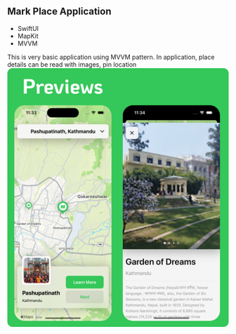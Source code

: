 ## Mark Place Application 
- SwiftUI 
- MapKit
- MVVM

This is very basic application using MVVM pattern. In application, place details can be read with images, pin location
![MapView](Images/preview.png)

